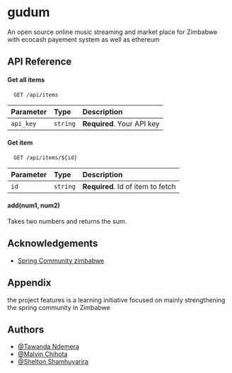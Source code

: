 
# gudum

An open source online music streaming and market place for Zimbabwe with ecocash payement system as well as ethereum
## API Reference

#### Get all items

```http
  GET /api/items
```

| Parameter | Type     | Description                |
| :-------- | :------- | :------------------------- |
| `api_key` | `string` | **Required**. Your API key |

#### Get item

```http
  GET /api/items/${id}
```

| Parameter | Type     | Description                       |
| :-------- | :------- | :-------------------------------- |
| `id`      | `string` | **Required**. Id of item to fetch |

#### add(num1, num2)

Takes two numbers and returns the sum.


## Acknowledgements

 - [Spring Community zimbabwe](https://chat.whatsapp.com/BRfnZlbuu5CLvJTwwrvBbm)
 
## Appendix

the project features is a learning initiative focused on mainly strengthening the spring community in Zimbabwe


## Authors

- [@Tawanda Ndemera](https://www.github.com/fraud47)
- [@Malvin Chihota](https://www.github.com/malvin_zw)
- [@Shelton Shamhuyarira](https://www.github.com/fraud47)



